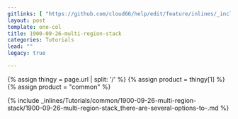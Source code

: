 ```yaml
---
gitlinks: [ "https://github.com/cloud66/help/edit/feature/inlines/_includes/_inlines/Tutorials/common/1900-09-26-multi-region-stack/1900-09-26-multi-region-stack_there-are-several-options-to-.md" ]
layout: post
template: one-col
title: 1900-09-26-multi-region-stack
categories: Tutorials
lead: ""
legacy: true

---
```


{% assign thingy = page.url | split: '/' %}
{% assign product = thingy[1] %}
{% assign product = "common" %}

{% include _inlines/Tutorials/common/1900-09-26-multi-region-stack/1900-09-26-multi-region-stack_there-are-several-options-to-.md %}
